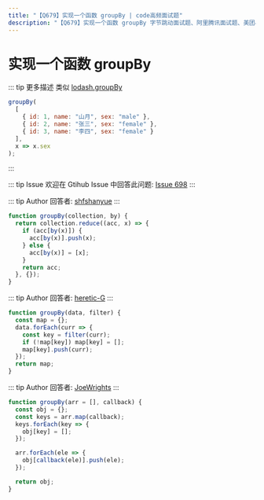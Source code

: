 ```yaml
---
title: "【Q679】实现一个函数 groupBy | code高频面试题"
description: "【Q679】实现一个函数 groupBy 字节跳动面试题、阿里腾讯面试题、美团小米面试题。"
---
```


# 实现一个函数 groupBy

::: tip 更多描述
类似 [lodash.groupBy](https://lodash.com/docs/4.17.15#groupBy)

```js
groupBy(
  [
    { id: 1, name: "山月", sex: "male" },
    { id: 2, name: "张三", sex: "female" },
    { id: 3, name: "李四", sex: "female" }
  ],
  x => x.sex
);
```

:::

::: tip Issue
欢迎在 Gtihub Issue 中回答此问题: [Issue 698](https://github.com/shfshanyue/Daily-Question/issues/698)
:::

::: tip Author
回答者: [shfshanyue](https://github.com/shfshanyue)
:::

```js
function groupBy(collection, by) {
  return collection.reduce((acc, x) => {
    if (acc[by(x)]) {
      acc[by(x)].push(x);
    } else {
      acc[by(x)] = [x];
    }
    return acc;
  }, {});
}
```

::: tip Author
回答者: [heretic-G](https://github.com/heretic-G)
:::

```javascript
function groupBy(data, filter) {
  const map = {};
  data.forEach(curr => {
    const key = filter(curr);
    if (!map[key]) map[key] = [];
    map[key].push(curr);
  });
  return map;
}
```

::: tip Author
回答者: [JoeWrights](https://github.com/JoeWrights)
:::

```js
function groupBy(arr = [], callback) {
  const obj = {};
  const keys = arr.map(callback);
  keys.forEach(key => {
    obj[key] = [];
  });

  arr.forEach(ele => {
    obj[callback(ele)].push(ele);
  });

  return obj;
}
```
